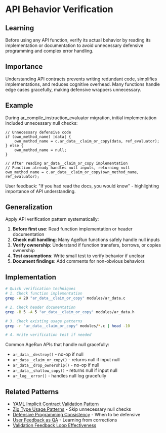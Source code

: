# API Behavior Verification

## Learning
Before using any API function, verify its actual behavior by reading its implementation or documentation to avoid unnecessary defensive programming and complex error handling.

## Importance
Understanding API contracts prevents writing redundant code, simplifies implementations, and reduces cognitive overhead. Many functions handle edge cases gracefully, making defensive wrappers unnecessary.

## Example
During ar_compile_instruction_evaluator migration, initial implementation included unnecessary null checks:
```zig
// Unnecessary defensive code
if (own_method_name) |data| {
    own_method_name = c.ar_data__claim_or_copy(data, ref_evaluator);
} else {
    own_method_name = null;
}

// After reading ar_data__claim_or_copy implementation
// Function already handles null inputs, returning null
own_method_name = c.ar_data__claim_or_copy(own_method_name, ref_evaluator);
```

User feedback: "If you had read the docs, you would know" - highlighting importance of API understanding.

## Generalization
Apply API verification pattern systematically:
1. **Before first use**: Read function implementation or header documentation
2. **Check null handling**: Many AgeRun functions safely handle null inputs
3. **Verify ownership**: Understand if function transfers, borrows, or copies ownership
4. **Test assumptions**: Write small test to verify behavior if unclear
5. **Document findings**: Add comments for non-obvious behaviors

## Implementation
```bash
# Quick verification techniques
# 1. Check function implementation
grep -A 20 "ar_data__claim_or_copy" modules/ar_data.c

# 2. Check header documentation
grep -B 5 -A 5 "ar_data__claim_or_copy" modules/ar_data.h

# 3. Check existing usage patterns
grep -r "ar_data__claim_or_copy" modules/*.c | head -10

# 4. Write verification test if needed
```

Common AgeRun APIs that handle null gracefully:
- `ar_data__destroy()` - no-op if null
- `ar_data__claim_or_copy()` - returns null if input null
- `ar_data__drop_ownership()` - no-op if null
- `ar_data__shallow_copy()` - returns null if input null
- `ar_log__error()` - handles null log gracefully

## Related Patterns
- [YAML Implicit Contract Validation Pattern](yaml-implicit-contract-validation-pattern.md)
- [Zig Type Usage Patterns](zig-type-usage-patterns.md) - Skip unnecessary null checks
- [Defensive Programming Consistency](defensive-programming-consistency.md) - When to be defensive
- [User Feedback as QA](user-feedback-as-qa.md) - Learning from corrections
- [Validation Feedback Loop Effectiveness](validation-feedback-loop-effectiveness.md)